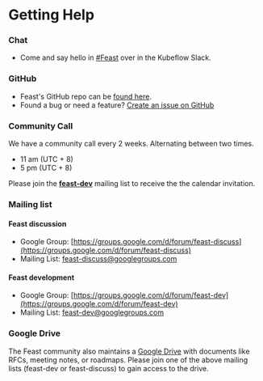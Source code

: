 # Getting Help

### Chat

* Come and say hello in [\#Feast](https://join.slack.com/t/kubeflow/shared_invite/zt-cpr020z4-PfcAue_2nw67~iIDy7maAQ) over in the Kubeflow Slack.

### GitHub

* Feast's GitHub repo can be [found here](https://github.com/gojek/feast/).
* Found a bug or need a feature? [Create an issue on GitHub](https://github.com/gojek/feast/issues/new)

### Community Call

We have a community call every 2 weeks. Alternating between two times.

* 11 am \(UTC + 8\)
* 5 pm \(UTC + 8\)

Please join the [**feast-dev**](getting-help.md#feast-development) mailing list to receive the the calendar invitation.

### Mailing list

#### Feast discussion

* Google Group: [https://groups.google.com/d/forum/feast-discuss](https://groups.google.com/d/forum/feast-discuss)
* Mailing List: [feast-discuss@googlegroups.com](mailto:feast-discuss@googlegroups.com)

#### Feast development

* Google Group: [https://groups.google.com/d/forum/feast-dev](https://groups.google.com/d/forum/feast-dev)
* Mailing List: [feast-dev@googlegroups.com](mailto:feast-dev@googlegroups.com)

### Google Drive

The Feast community also maintains a [Google Drive](https://drive.google.com/drive/u/0/folders/0AAe8j7ZK3sxSUk9PVA) with documents like RFCs, meeting notes, or roadmaps. Please join one of the above mailing lists \(feast-dev or feast-discuss\) to gain access to the drive.

